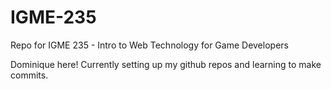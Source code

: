 # IGME-235
Repo for IGME 235 - Intro to Web Technology for Game Developers

Dominique here! Currently setting up my github repos and learning to make commits.
